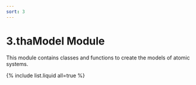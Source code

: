 ```yaml
---
sort: 3
---
```


# 3.thaModel Module

This module contains classes and functions to create the models of atomic systems.

{% include list.liquid all=true %}
